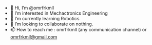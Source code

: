 - 👋 Hi, I’m @omrfrkmll
- 👀 I’m interested in Mechactronics Engineering
- 🌱 I’m currently learning Robotics
- 💞️ I’m looking to collaborate on nothing.
- 📫 How to reach me  : omrfrkmll (any communication channel) or omrfrkmll@gmail.com

<!---
omrfrkmll/omrfrkmll is a ✨ special ✨ repository because its `README.md` (this file) appears on your GitHub profile.
You can click the Preview link to take a look at your changes.
--->
